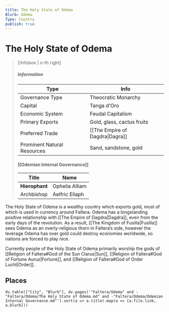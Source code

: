 ```yaml
---
title: The Holy State of Odema
Blurb: Odema
Type: Country
publish: true
---
```


# The Holy State of Odema

> [!infobox | n-th right]
>
> ##### Information
>
> | Type                        | Info                            |
> | --------------------------- | ------------------------------- |
> | Governance Type             | Theocratic Monarchy             |
> | Capital                     | Tanga d'Oro                     |
> | Economic System             | Feudal Capitalism               |
> | Primary Exports             | Gold, glass, cactus fruits      |
> | Preferred Trade             | [[The Empire of Dagdra\|Dagra]] |
> | Prominent Natural Resources | Sand, sandstone, gold           |
>
> #### [[Odemian Internal Governance]]
>
> | Title          | Name           |
> | -------------- | -------------- |
> | **Hierophant** | Ophelia Alliam |
> | Archbishop     | Aelfric Eliaph |

The Holy State of Odema is a wealthy country which exports gold, most of which is used in currency around Faltera. Odema has a longstanding positive relationship with [[The Empire of Dagdra|Dagdra]], even from the early days of the revolution. As a result, [[The Kingdom of Fusilla|Fusilla]] sees Odema as an overly-religious thorn in Faltera’s side, however the leverage Odema has over gold could destroy economies worldwide, so nations are forced to play nice.

Currently people of the Holy State of Odema primarily worship the gods of [[Religion of Faltera#God of the Sun Clarus|Sun]], [[Religion of Faltera#God of Fortune Aurus|Fortune]], and [[Religion of Faltera#God of Order Lucht|Order]].

## Places

```dataviewjs
dv.table(["City", "Blurb"], dv.pages('"Faltera/Odema" and -"Faltera/Odema/The Holy State of Odema.md" and -"Faltera/Odema/Odemian Internal Governance.md"').sort(a => a.title).map(a => [a.file.link, a.blurb]))
```
